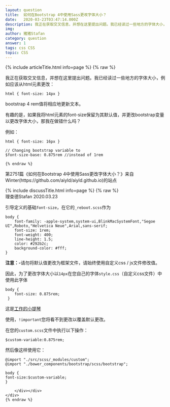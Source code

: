 ```yaml
---
layout: question
title:  如何在Bootstrap 4中使用Sass更改字体大小？
date:   2020-03-23T03:47:14.000Z
description: 我正在获取交叉信息，并想在这里提出问题。我已经读过一些地方的字体大小，例如应该从html元素更改：html { font-size  14px }...
img: 
author: 猪猪Stafan
category: question
answer: 1
tags: css CSS
topic: CSS
---
```

<div class="article-root">
  <div class="article">
    {% include articleTitle.html info=page %}
    {% raw %}
    <div class="article-content"><p><font style="vertical-align: inherit;"><font style="vertical-align: inherit;">我正在获取交叉信息，并想在这里提出问题。</font><font style="vertical-align: inherit;">我已经读过一些地方的字体大小，例如应该从html元素更改：</font></font></p>

<pre><code>html { font-size: 14px }
</code></pre>

<p><font style="vertical-align: inherit;"><font style="vertical-align: inherit;">bootstrap 4 rem值将相应地更新文本。 </font></font></p>

<p><font style="vertical-align: inherit;"><font style="vertical-align: inherit;">有趣的是，如果我将html元素的font-size保留为其默认值，并更改bootstrap变量以更改字体大小，那我在做错什么吗？</font></font></p>

<p><font style="vertical-align: inherit;"><font style="vertical-align: inherit;">例如：</font></font></p>

<pre><code>html { font-size: 16px }<font></font>
<font></font>
// Changing bootstrap variable to <font></font>
$font-size-base: 0.875rem //instead of 1rem<font></font>
</code></pre></div>
    {% endraw %}
  </div>
  <p class="winter_mark">第2751篇《如何在Bootstrap 4中使用Sass更改字体大小？》来自Winter(https://github.com/aiyld/aiyld.github.io)的站点</p>
  <div class="discuss-wrapper">
    {% include discussTitle.html info=page %}
    {% raw %}
    <div class="discuss-list">
    <div class="discuss-item">
        <div class="discuss-parent">
          <div class="discuss-meta">
            <span class="discuss-user">理查德Stafan</span>
            <span class="discuss-time">2020.03.23</span>
          </div>
          <div class="discuss-comment"><p><font style="vertical-align: inherit;"><font style="vertical-align: inherit;">引导定义的基础</font></font><code>font-size</code><font style="vertical-align: inherit;"><font style="vertical-align: inherit;">，在它的</font></font><code>_reboot.scss</code><font style="vertical-align: inherit;"><font style="vertical-align: inherit;">作为</font></font></p>

<pre><code>body {<font></font>
    font-family: -apple-system,system-ui,BlinkMacSystemFont,"Segoe UI",Roboto,"Helvetica Neue",Arial,sans-serif;<font></font>
    font-size: 1rem;<font></font>
    font-weight: 400;<font></font>
    line-height: 1.5;<font></font>
    color: #292b2c;<font></font>
    background-color: #fff;<font></font>
}<font></font>
</code></pre>

<p><strong><font style="vertical-align: inherit;"><font style="vertical-align: inherit;">注意：-</font></font></strong><font style="vertical-align: inherit;"><font style="vertical-align: inherit;">请勿将默认值更改为框架文件，请始终使用自定义css / js文件修改值。</font></font></p>

<p><font style="vertical-align: inherit;"><font style="vertical-align: inherit;">因此，为了更改字体大小以</font></font><code>14px</code><font style="vertical-align: inherit;"><font style="vertical-align: inherit;">在您自己的</font><font style="vertical-align: inherit;">字体</font></font><code>style.css</code><font style="vertical-align: inherit;"><font style="vertical-align: inherit;">（自定义css文件）中</font><font style="vertical-align: inherit;">使用此</font><font style="vertical-align: inherit;">字体</font></font></p>

<pre><code>body {<font></font>
    font-size: 0.875rem;<font></font>
 }<font></font>
</code></pre>

<p><font style="vertical-align: inherit;"><font style="vertical-align: inherit;">这是</font></font><a href="http://jsfiddle.net/bhavikbamania/a8xn5bo3/1/" rel="nofollow noreferrer"><font style="vertical-align: inherit;"><font style="vertical-align: inherit;">工作的小提琴</font></font></a></p>

<p><font style="vertical-align: inherit;"><font style="vertical-align: inherit;">使用，</font></font><code>!important</code><font style="vertical-align: inherit;"><font style="vertical-align: inherit;">您将看不到更改以覆盖默认更改。</font></font></p>

<p><font style="vertical-align: inherit;"><font style="vertical-align: inherit;">在您的</font></font><code>custom.scss</code><font style="vertical-align: inherit;"><font style="vertical-align: inherit;">文件中执行以下操作：</font></font></p>

<pre><code>$custom-variable:0.875rem;
</code></pre>

<p><font style="vertical-align: inherit;"><font style="vertical-align: inherit;">然后像这样使用它：</font></font></p>

<pre><code>@import "./src/scss/_modules/custom"; <font></font>
@import "./bower_components/bootstrap/scss/bootstrap";<font></font>
<font></font>
body {<font></font>
font-size:$custom-variable;<font></font>
}<font></font>
</code></pre></div>
        </div></div>
    </div>
    {% endraw %}
  </div>
<div>
